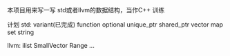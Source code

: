 本项目用来写一写 std或者llvm的数据结构，当作C++ 训练

计划
std:
variant(已完成)
function
optional
unique_ptr
shared_ptr
vector
map
set
string

llvm:
ilist
SmallVector
Range
...

